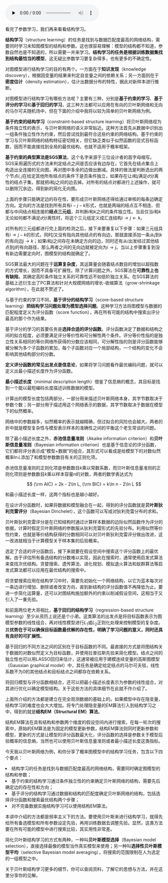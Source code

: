 <audio id="audio" title="40 | 结构学习：基于约束与基于评分" controls="" preload="none"><source id="mp3" src="https://static001.geekbang.org/resource/audio/bc/a7/bc112a761c3e07409ed0a765ff6dd6a7.mp3"></audio>

看完了参数学习，我们再来看看结构学习。

**结构学习**（structure learning）的任务是找到与数据匹配度最高的网络结构，需要同时学习未知图模型的结构和参数。这也很容易理解：模型的结构都不知道，参数自然也是不知道的，所以需要一并来学习。**结构学习的任务是根据训练数据集找到结构最恰当的模型**，这无疑比参数学习要复杂得多，也有更多的不确定性。

对图模型进行结构学习的目的有两个。一方面在于**知识发现**（knowledge discovery），根据因变量的结果来判定自变量之间的依赖关系；另一方面则在于**密度估计**（density estimation），估计出数据分布的特性，据此对新样本进行推断。

对图模型进行结构学习有哪些方法呢？主要有三种，分别是**基于约束的学习**、**基于评分的学习**和**基于回归的学习**，这三种方法都可以应用在有向的贝叶斯网络和无向的马尔可夫随机场中，但在下面的介绍中我将以较为简单的贝叶斯网络为例。

**基于约束的结构学习**（constraint-based structure learning）将贝叶斯网络视为条件独立性的表示，与贝叶斯网络的语义非常贴近。这种方法首先从数据中识别出一组条件独立性作为约束，然后尝试找到最符合这些约束的网络结构。基于约束的学习与贝叶斯网络的结构特征密切相关，但它缺乏类似于似然函数的显式目标函数，因而不能直接找到全局的最优结构，也就不适用于概率框架。

**基于约束的典型算法是SGS算法**，这个名字来源于三位设计者的首字母缩写。SGS采用遍历式的方法来判定结点之间是否应该有边存在，它首先在结点集合上构造出全连接的无向图，再对图中多余的边做出删减。具体的做法是判断选出的两个节点$i, j$在给定其他所有结点的条件下是否条件独立，如果存在让$i$和$j$满足$d$分离性的结点子集，那就把$i$和$j$之间的边去掉。对所有的结点对都进行上述操作，就可以删除冗余边，得到新的简化无向图。

上面的步骤只能确定边的存在性，要形成贝叶斯网络还得给通过审核的每条边确定方向。定向的方法是找到所有具有$i - j - k$形式，也就是两端的结点互不相连、但都与中间结点相连接的**结点三元组**，并判断$i$和$k$之间的条件独立性。当且仅当$i$和$k$无论如何都不满足$d$分离性时，将这个三元组定义成汇连结构$i \rightarrow j \leftarrow k$。

对所有的三元组都进行完上面的检测之后，接下来要重复以下步骤：如果三元组具有$i \rightarrow j - k$的形式，同时$j$又没有指向其他结点的有向边，那就直接添加一条从$j$到$k$的有向边$j \rightarrow k$；如果$i$和$j$之间存在未确定方向的边，同时还有从$i$出发经过其他结点到$j$的有向路径，那么两者之间的无向边就被定向为$i \rightarrow j$。当以上步骤重复到没有新边需要定向时，图模型的结构就确定了。

SGS算法最大的问题在于**运算复杂度**，其运算量会随着结点数目的增加以超指数的方式增长，因而不具备可扩展性。除了计算问题之外，SGS算法在**可靠性上也有缺陷**，其确定高阶条件独立关系的可靠性远不如低阶独立关系。在SGS算法的基础上还衍生出了PC算法和针对大规模网络的增长-收缩算法（grow-shrinkage algorithm），在此就不赘述了。

与基于约束的学习不同，**基于评分的结构学习**（score-based structure learning）**把结构学习问题处理为模型选择问题**。这种学习方法将图模型与数据的匹配程度定义为评分函数（score function），再在所有可能的结构中搜索出评分最高的那个作为结果。

基于评分的学习的首要任务是**选择合适的评分函数**。评分函数决定了数据和结构之间的拟合程度，必须要满足评分等价性和可分解性两个条件。评分等价性指的是独立性关系相同的等价网络所获得的分数应该相同，可分解性指的则是评分函数能够被分解为多个子函数的累加，每个子函数对应一个局部结构，一个结构的变化不会影响其他结构部分的分数。

**定义评分函数的常见出发点是信息论**，如果将学习问题看作最优编码问题，就可以定义出最小描述长度作为评分函数。

**最小描述长度**（minimal description length）借鉴了信息熵的概念，其目标是找到一个能以最短编码长度描述训练数据的模型。

计算出的模型长度包括两部分，一部分用来描述贝叶斯网络本身，其字节数取决于参数个数；另一部分用于描述用这个网络表示的数据，其字节数取决于数据在模型下的似然概率。

网络中的参数越多，似然概率的表示就越精确，但过拟合的风险也会越大。两者的折中就是模型复杂性与模型表示样本的准确性之间的平衡这个老生常谈的问题。

除了最小描述长度之外，**赤池信息量准则**（Akaike information criterion）和**贝叶斯信息量准则**（Bayesian information criterion）也是基于信息论的评分函数，它们都将评分表示成“模型+数据”的组合，其形式可以看成是给模型下的对数似然概率$\ln L$添加了和模型参数数目有关的正则化项。

赤池信息量准则的正则化项是参数数目$k$乘以常数系数，而贝叶斯信息量准则的正则化项则是参数数目$k$乘以样本容量$n$的对数，两者的数学表达式为

$$ {\rm AIC} = 2k - 2\ln L, {\rm BIC} = k\ln n - 2\ln L $$

和最小描述长度一样，这两个指标也是越小越好。

在设计评分函数时，如果将数据和模型融合在一起，得到的评分函数就是**贝叶斯狄利克雷评分**（Bayesian Dirichelet），这个函数可以写成对狄利克雷分布的求和。

贝叶斯狄利克雷评分是在已知结构时通过计算样本数据的边际似然函数作为评分的依据，计算时假定贝叶斯网络的参数服从狄利克雷形式的先验分布。利用似然等价性约束，也就是等价结构获得的分数相同可以对贝叶斯狄利克雷评分做出改进，这一改进就相当于计算模型关于样本集的后验概率。

选定了合适的评分函数后，接下来就要在假设空间中搜索这个评分函数上的最优解。由于评估所有备选结构的分数难以实现，因此在搜索时，通常使用启发式算法来查找次优结构。贪婪搜索、遗传算法、进化规划、模拟退火算法和蚁群算法等启发式算法都可以应用在最优结构的搜索中。

将贪婪搜索应用在结构学习中时，需要先初始化一个网络结构，以它为蓝本每次对一条边进行增加、删除或者改变方向，直到新结构的评分函数值不再降低为止。要进一步简化运算量，还可以对图结构施加额外的约束以削减假设空间，这相当于又引入了一重先验。

和前面两位老大哥相比，**基于回归的结构学习**（regression-based structure learning）至少从资历上说还是个小弟。这类算法的出发点是将目标函数表示为图模型参数的线性组合，再对线性模型进行$L_1$或$L_2$正则化处理来控制模型的复杂度。其**优势在于可以确保目标函数最优解的存在性，明确了学习问题的意义，同时还具有良好的可扩展性**。

基于回归的不同方法之间的区别在于目标函数的不同。最直接的方式是将图结构关于数据的对数似然定义为目标函数，并使用拉普拉斯先验来简化模型。结点之间的独立性也可以用LASSO回归来估计，这通常被应用于建模连续变量的高斯图模型（Gaussian graphical model）中，其任务是确定给定结点的马尔可夫毯，线性系数不为0的其他结点和目标结点之间都存在依赖关系。

将回归模型与评分函数相结合，还可以把最小描述长度表示为参数的线性组合，对其进行优化以确定模型结构。关于这些方法的具体细节在此就不作介绍了。

上面所介绍的方法都是建立在完全观测数据的基础上的。如果模型中存在隐变量，结构学习的难度也会大大增加。将专门处理隐变量的EM算法引入到结构学习之中，得到的就是**结构EM（Structural EM）算法**。

结构EM算法在具有结构和参数两个维度的假设空间内进行搜索，在每一轮次的搜索中，原始的EM算法是为固定的模型更新参数，结构EM算法则同时更新参数和模型，更新的方式是让模型的评分函数最大化，评分函数的选择是参数关于模型后验概率的信息熵，当然也可以使用贝叶斯信息量准则或者最小描述长度这类指标。

今天我以贝叶斯网络为例，和你分享了概率图模型中的结构学习任务，包含以下四个要点：

<li>
 结构学习的任务是找到与数据匹配度最高的网络结构，需要同时确定图模型的结构和参数；
</li>
<li>
基于约束的结构学习通过条件独立性的约束确定贝叶斯网络的结构，需要先后确定边的存在性和方向；
</li>
<li>
基于评分的结构学习通过数据和结构的匹配度确定贝叶斯网络的结构，包括选择评分函数和搜索最优结构两个步骤；
</li>
<li>
 对不完备数据实施结构学习可以使用结构EM算法。
</li>

本讲中介绍的方法都是频率主义下的方法。要使用贝叶斯来进行结构学习，就得先给所有备选模型和所有参数设定先验，再用训练数据去调整先验。显然，这类方法要在所有可能的模型中进行搜索比较，其实用性非常差。

简化贝叶斯结构学习的方式有两种，一种叫**贝叶斯模型选择**（Bayesian model selection），直接选择最像的模型当作真实模型来使用；另一种叫**选择性贝叶斯模型平均**（selective Bayesian model averaging），将搜索的范围限制在人为选定的一组模型之中。

关于贝叶斯结构学习更多的细节，你可以查阅资料，了解它的思想与方法，并在这里分享你的见解。

<img src="https://static001.geekbang.org/resource/image/38/7e/38b916fe9148ecf31dbdc2e877d8507e.jpg" alt="" />



